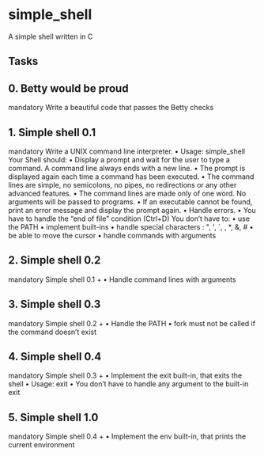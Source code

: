 # simple_shell

A simple shell written in C

## Tasks
## 0. Betty would be proud
mandatory
Write a beautiful code that passes the Betty checks
## 1. Simple shell 0.1
mandatory
Write a UNIX command line interpreter.
•	Usage: simple_shell
Your Shell should:
•	Display a prompt and wait for the user to type a command. A command line always ends with a new line.
•	The prompt is displayed again each time a command has been executed.
•	The command lines are simple, no semicolons, no pipes, no redirections or any other advanced features.
•	The command lines are made only of one word. No arguments will be passed to programs.
•	If an executable cannot be found, print an error message and display the prompt again.
•	Handle errors.
•	You have to handle the “end of file” condition (Ctrl+D)
You don’t have to:
•	use the PATH
•	implement built-ins
•	handle special characters : ", ', `, \, *, &, #
•	be able to move the cursor
•	handle commands with arguments
## 2. Simple shell 0.2
mandatory
Simple shell 0.1 +
•	Handle command lines with arguments
## 3. Simple shell 0.3
mandatory
Simple shell 0.2 +
•	Handle the PATH
•	fork must not be called if the command doesn’t exist
## 4. Simple shell 0.4
mandatory
Simple shell 0.3 +
•	Implement the exit built-in, that exits the shell
•	Usage: exit
•	You don’t have to handle any argument to the built-in exit
## 5. Simple shell 1.0
mandatory
Simple shell 0.4 +
•	Implement the env built-in, that prints the current environment


